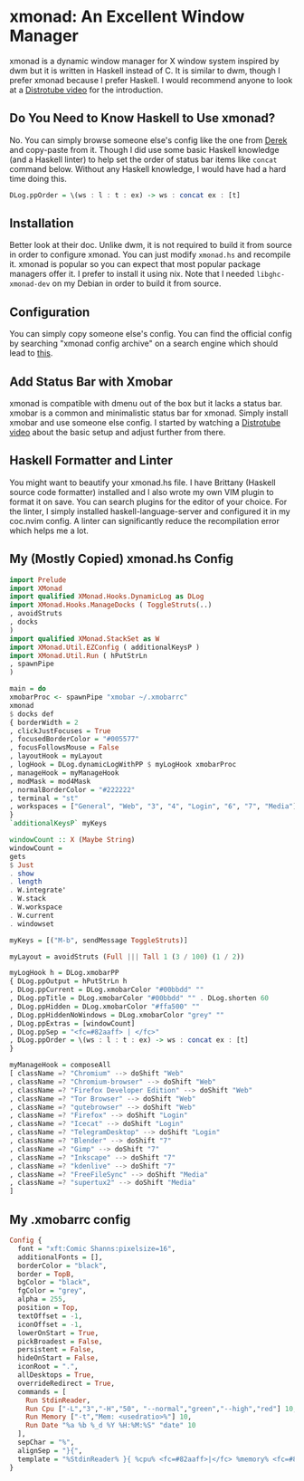 # xmonad: An Excellent Window Manager

xmonad is a dynamic window manager for X window system inspired by dwm but it is written in Haskell instead of C. It is similar to dwm, though I prefer xmonad because I prefer Haskell. I would recommend anyone to look at a [Distrotube video](https://www.youtube.com/watch?v=3noK4GTmyMw) for the introduction.

## Do You Need to Know Haskell to Use xmonad?

No. You can simply browse someone else's config like the one from [Derek](https://gitlab.com/dwt1/dotfiles/) and copy-paste from it. Though I did use some basic Haskell knowledge (and a Haskell linter) to help set the order of status bar items like `concat` command below. Without any Haskell knowledge, I would have had a hard time doing this.

```haskell
DLog.ppOrder = \(ws : l : t : ex) -> ws : concat ex : [t]
```

## Installation

Better look at their doc. Unlike dwm, it is not required to build it from source in order to configure xmonad. You can just modify `xmonad.hs` and recompile it. xmonad is popular so you can expect that most popular package managers offer it. I prefer to install it using nix. Note that I needed `libghc-xmonad-dev` on my Debian in order to build it from source.

## Configuration

You can simply copy someone else's config. You can find the official config by searching "xmonad config archive" on a search engine which should lead to [this](https://wiki.haskell.org/Xmonad/Config_archive).

## Add Status Bar with Xmobar

xmonad is compatible with dmenu out of the box but it lacks a status bar. xmobar is a common and minimalistic status bar for xmonad. Simply install xmobar and use someone else config. I started by watching a [Distrotube video](https://www.youtube.com/watch?v=jCzuMHU3Qtw) about the basic setup and adjust further from there.

## Haskell Formatter and Linter

You might want to beautify your xmonad.hs file. I have Brittany (Haskell source code formatter) installed and I also wrote my own VIM plugin to format it on save. You can search plugins for the editor of your choice. For the linter, I simply installed haskell-language-server and configured it in my coc.nvim config. A linter can significantly reduce the recompilation error which helps me a lot.

## My (Mostly Copied) xmonad.hs Config

```haskell
import Prelude
import XMonad
import qualified XMonad.Hooks.DynamicLog as DLog
import XMonad.Hooks.ManageDocks ( ToggleStruts(..)
, avoidStruts
, docks
)
import qualified XMonad.StackSet as W
import XMonad.Util.EZConfig ( additionalKeysP )
import XMonad.Util.Run ( hPutStrLn
, spawnPipe
)

main = do
xmobarProc <- spawnPipe "xmobar ~/.xmobarrc"
xmonad
$ docks def
{ borderWidth = 2
, clickJustFocuses = True
, focusedBorderColor = "#005577"
, focusFollowsMouse = False
, layoutHook = myLayout
, logHook = DLog.dynamicLogWithPP $ myLogHook xmobarProc
, manageHook = myManageHook
, modMask = mod4Mask
, normalBorderColor = "#222222"
, terminal = "st"
, workspaces = ["General", "Web", "3", "4", "Login", "6", "7", "Media"]
}
`additionalKeysP` myKeys

windowCount :: X (Maybe String)
windowCount =
gets
$ Just
. show
. length
. W.integrate'
. W.stack
. W.workspace
. W.current
. windowset

myKeys = [("M-b", sendMessage ToggleStruts)]

myLayout = avoidStruts (Full ||| Tall 1 (3 / 100) (1 / 2))

myLogHook h = DLog.xmobarPP
{ DLog.ppOutput = hPutStrLn h
, DLog.ppCurrent = DLog.xmobarColor "#00bbdd" ""
, DLog.ppTitle = DLog.xmobarColor "#00bbdd" "" . DLog.shorten 60
, DLog.ppHidden = DLog.xmobarColor "#ffa500" ""
, DLog.ppHiddenNoWindows = DLog.xmobarColor "grey" ""
, DLog.ppExtras = [windowCount]
, DLog.ppSep = "<fc=#82aaff> | </fc>"
, DLog.ppOrder = \(ws : l : t : ex) -> ws : concat ex : [t]
}

myManageHook = composeAll
[ className =? "Chromium" --> doShift "Web"
, className =? "Chromium-browser" --> doShift "Web"
, className =? "Firefox Developer Edition" --> doShift "Web"
, className =? "Tor Browser" --> doShift "Web"
, className =? "qutebrowser" --> doShift "Web"
, className =? "Firefox" --> doShift "Login"
, className =? "Icecat" --> doShift "Login"
, className =? "TelegramDesktop" --> doShift "Login"
, className =? "Blender" --> doShift "7"
, className =? "Gimp" --> doShift "7"
, className =? "Inkscape" --> doShift "7"
, className =? "kdenlive" --> doShift "7"
, className =? "FreeFileSync" --> doShift "Media"
, className =? "supertux2" --> doShift "Media"
]
```

## My .xmobarrc config

```haskell
Config {
  font = "xft:Comic Shanns:pixelsize=16",
  additionalFonts = [],
  borderColor = "black",
  border = TopB,
  bgColor = "black",
  fgColor = "grey",
  alpha = 255,
  position = Top,
  textOffset = -1,
  iconOffset = -1,
  lowerOnStart = True,
  pickBroadest = False,
  persistent = False,
  hideOnStart = False,
  iconRoot = ".",
  allDesktops = True,
  overrideRedirect = True,
  commands = [
    Run StdinReader,
    Run Cpu ["-L","3","-H","50", "--normal","green","--high","red"] 10,
    Run Memory ["-t","Mem: <usedratio>%"] 10,
    Run Date "%a %b %_d %Y %H:%M:%S" "date" 10
  ],
  sepChar = "%",
  alignSep = "}{",
  template = "%StdinReader% }{ %cpu% <fc=#82aaff>|</fc> %memory% <fc=#82aaff>|</fc> <fc=grey>%date%</fc>"
}
```
